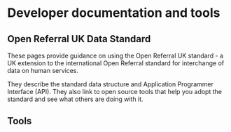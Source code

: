 # Developer documentation and tools

## Open Referral UK Data Standard

These pages provide guidance on using the Open Referral UK standard - a UK extension to the international Open Referral standard for interchange of data on human services.

They describe the standard data structure and Application Programmer Interface (API). They also link to open source tools that help you adopt the standard and see what others are doing with it.

## Tools